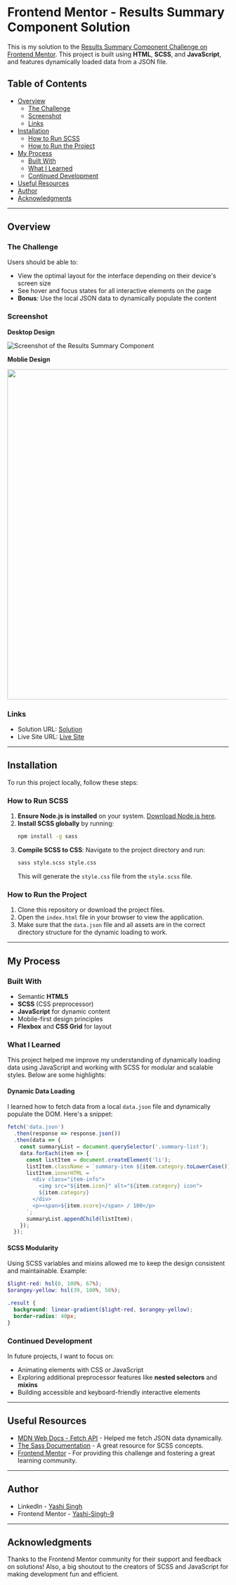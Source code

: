 # Frontend Mentor - Results Summary Component Solution

This is my solution to the [Results Summary Component Challenge on Frontend Mentor](https://www.frontendmentor.io/challenges/results-summary-component-CE_K6s0maV). This project is built using **HTML**, **SCSS**, and **JavaScript**, and features dynamically loaded data from a JSON file.

## Table of Contents
- [Overview](#overview)
  - [The Challenge](#the-challenge)
  - [Screenshot](#screenshot)
  - [Links](#links)
- [Installation](#installation)
  - [How to Run SCSS](#how-to-run-scss)
  - [How to Run the Project](#how-to-run-the-project)
- [My Process](#my-process)
  - [Built With](#built-with)
  - [What I Learned](#what-i-learned)
  - [Continued Development](#continued-development)
- [Useful Resources](#useful-resources)
- [Author](#author)
- [Acknowledgments](#acknowledgments)

---

## Overview

### The Challenge

Users should be able to:
- View the optimal layout for the interface depending on their device's screen size
- See hover and focus states for all interactive elements on the page
- **Bonus**: Use the local JSON data to dynamically populate the content

### Screenshot

**Desktop Design**

![Screenshot of the Results Summary Component](design/desktop-design.png)

**Moblie Design**

<img src="design/Mobile-Design.png" height="750">

### Links
- Solution URL: [Solution](https://your-solution-url.com)
- Live Site URL: [Live Site](https://your-live-site-url.com)

---

## Installation

To run this project locally, follow these steps:

### How to Run SCSS
1. **Ensure Node.js is installed** on your system. [Download Node.js here](https://nodejs.org/).
2. **Install SCSS globally** by running:
   ```bash
   npm install -g sass
   ```
3. **Compile SCSS to CSS**:
   Navigate to the project directory and run:
   ```bash
   sass style.scss style.css
   ```
   This will generate the `style.css` file from the `style.scss` file.

### How to Run the Project
1. Clone this repository or download the project files.
2. Open the `index.html` file in your browser to view the application.
3. Make sure that the `data.json` file and all assets are in the correct directory structure for the dynamic loading to work.

---

## My Process

### Built With
- Semantic **HTML5**
- **SCSS** (CSS preprocessor)
- **JavaScript** for dynamic content
- Mobile-first design principles
- **Flexbox** and **CSS Grid** for layout

### What I Learned

This project helped me improve my understanding of dynamically loading data using JavaScript and working with SCSS for modular and scalable styles. Below are some highlights:

#### Dynamic Data Loading
I learned how to fetch data from a local `data.json` file and dynamically populate the DOM. Here's a snippet:
```javascript
fetch('data.json')
  .then(response => response.json())
  .then(data => {
    const summaryList = document.querySelector('.summary-list');
    data.forEach(item => {
      const listItem = document.createElement('li');
      listItem.className = `summary-item ${item.category.toLowerCase()}`;
      listItem.innerHTML = `
        <div class="item-info">
          <img src="${item.icon}" alt="${item.category} icon">
          ${item.category}
        </div>
        <p><span>${item.score}</span> / 100</p>
      `;
      summaryList.appendChild(listItem);
    });
  });
```

#### SCSS Modularity
Using SCSS variables and mixins allowed me to keep the design consistent and maintainable. Example:
```scss
$light-red: hsl(0, 100%, 67%);
$orangey-yellow: hsl(39, 100%, 56%);

.result {
  background: linear-gradient($light-red, $orangey-yellow);
  border-radius: 40px;
}
```

### Continued Development

In future projects, I want to focus on:
- Animating elements with CSS or JavaScript
- Exploring additional preprocessor features like **nested selectors** and **mixins**
- Building accessible and keyboard-friendly interactive elements

---

## Useful Resources

- [MDN Web Docs - Fetch API](https://developer.mozilla.org/en-US/docs/Web/API/Fetch_API) - Helped me fetch JSON data dynamically.
- [The Sass Documentation](https://sass-lang.com/documentation) - A great resource for SCSS concepts.
- [Frontend Mentor](https://www.frontendmentor.io) - For providing this challenge and fostering a great learning community.

---

## Author

- LinkedIn - [Yashi Singh](https://www.linkedin.com/in/yashi-singh-b4143a246)
- Frontend Mentor - [Yashi-Singh-9](https://www.frontendmentor.io/profile/Yashi-Singh-9)

---

## Acknowledgments

Thanks to the Frontend Mentor community for their support and feedback on solutions! Also, a big shoutout to the creators of SCSS and JavaScript for making development fun and efficient.